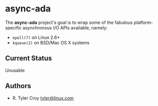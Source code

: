 async-ada
==========


The **async-ada** project's goal is to wrap some of the fabulous
platform-specific asynchronous I/O APIs available, namely:

  * `epoll(7)` on Linux 2.6+
  * `kqueue(2)` on BSD/Mac OS X systems


Current Status
---------------

Unusable


Authors
--------

  * R. Tyler Croy <tyler@linux.com>

